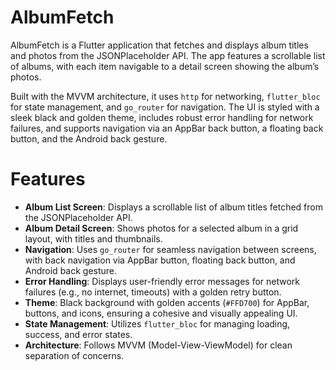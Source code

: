 # AlbumFetch

AlbumFetch is a Flutter application that fetches and displays album titles and photos from the JSONPlaceholder API. The app features a scrollable list of albums, with each item navigable to a detail screen showing the album’s photos.

Built with the MVVM architecture, it uses `http` for networking, `flutter_bloc` for state management, and `go_router` for navigation. The UI is styled with a sleek black and golden theme, includes robust error handling for network failures, and supports navigation via an AppBar back button, a floating back button, and the Android back gesture.

# Features

- **Album List Screen**: Displays a scrollable list of album titles fetched from the JSONPlaceholder API.
- **Album Detail Screen**: Shows photos for a selected album in a grid layout, with titles and thumbnails.
- **Navigation**: Uses `go_router` for seamless navigation between screens, with back navigation via AppBar button, floating back button, and Android back gesture.
- **Error Handling**: Displays user-friendly error messages for network failures (e.g., no internet, timeouts) with a golden retry button.
- **Theme**: Black background with golden accents (`#FFD700`) for AppBar, buttons, and icons, ensuring a cohesive and visually appealing UI.
- **State Management**: Utilizes `flutter_bloc` for managing loading, success, and error states.
- **Architecture**: Follows MVVM (Model-View-ViewModel) for clean separation of concerns.
